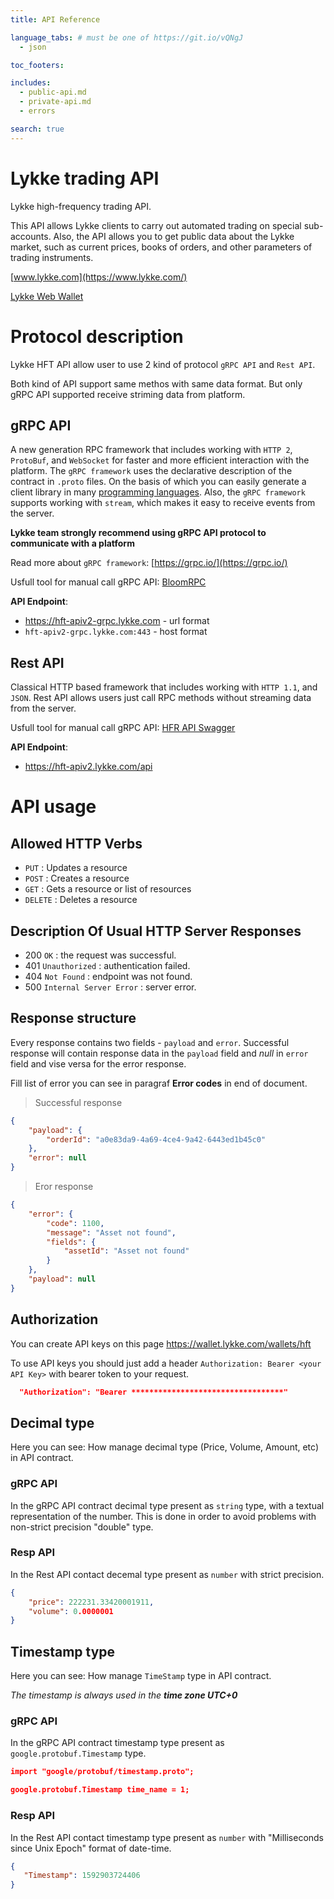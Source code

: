 ```yaml
---
title: API Reference

language_tabs: # must be one of https://git.io/vQNgJ
  - json

toc_footers:

includes:
  - public-api.md
  - private-api.md
  - errors  

search: true
---
```


# Lykke trading API

Lykke high-frequency trading API.

This API allows Lykke clients to carry out automated trading on special sub-accounts. Also, the API allows you to get public data about the Lykke market, such as current prices, books of orders, and other parameters of trading instruments.

[www.lykke.com](https://www.lykke.com/)

[Lykke Web Wallet](https://wallet.lykke.com/)

# Protocol description

Lykke HFT API allow user to use 2 kind of protocol `gRPC API` and `Rest API`. 

Both kind of API support same methos with same data format. But only gRPC API supported receive striming data from platform.

## gRPC API

A new generation RPC framework that includes working with `HTTP 2`, `ProtoBuf`, and `WebSocket` for faster and more efficient interaction with the platform. The `gRPC framework` uses the declarative description of the contract in `.proto` files. On the basis of which you can easily generate a client library in many [programming languages](https://grpc.io/docs/languages/). Also, the `gRPC framework` supports working with `stream`, which makes it easy to receive events from the server.

**Lykke team strongly recommend using gRPC API protocol to communicate with a platform**

Read more about `gRPC framework`: [https://grpc.io/](https://grpc.io/)

Usfull tool for manual call gRPC API: [BloomRPC](https://github.com/uw-labs/bloomrpc)

**API Endpoint**: 
- https://hft-apiv2-grpc.lykke.com - url format
- `hft-apiv2-grpc.lykke.com:443`   - host format

## Rest API

Classical HTTP based framework that includes working with `HTTP 1.1`, and `JSON`. Rest API allows users just call RPC methods without streaming data from the server.

Usfull tool for manual call gRPC API: [HFR API Swagger](https://hft-apiv2.lykke.com/swagger/ui/index.html)

**API Endpoint**: 
- https://hft-apiv2.lykke.com/api

# API usage


## Allowed HTTP Verbs
- `PUT` : Updates a resource 
- `POST` : Creates a resource
- `GET` : Gets a resource or list of resources
- `DELETE` : Deletes a resource

## Description Of Usual HTTP Server Responses
- 200 `OK` : the request was successful.
- 401 `Unauthorized` : authentication failed.
- 404 `Not Found` : endpoint was not found.
- 500 `Internal Server Error` : server error.

## Response structure

Every response contains two fields - `payload` and `error`. Successful response will contain response data in the `payload` field and *null* in `error` field and vise versa for the error response.

Fill list of error you can see in paragraf **Error codes** in end of document.

> Successful response

```json
{
    "payload": {
        "orderId": "a0e83da9-4a69-4ce4-9a42-6443ed1b45c0"
    },
    "error": null
}
```

> Eror response

```json
{
    "error": {
        "code": 1100,
        "message": "Asset not found",
        "fields": {
            "assetId": "Asset not found"
        }
    },
    "payload": null
}
```

## Authorization

You can create API keys on this page https://wallet.lykke.com/wallets/hft

To use API keys you should just add a header `Authorization: Bearer <your API Key>` with bearer token to your request.
```json
  "Authorization": "Bearer **********************************"
```

## Decimal type
Here you can see: How manage decimal type (Price, Volume, Amount, etc) in API contract.

### gRPC API
In the gRPC API contract decimal type present as `string` type, with a textual representation of the number. This is done in order to avoid problems with non-strict precision "double" type.

### Resp API
In the Rest API contact decemal type present as `number` with strict precision.
```json
{
    "price": 222231.33420001911,
    "volume": 0.0000001
}
```

## Timestamp type
Here you can see: How manage `TimeStamp` type in API contract.

<i>The timestamp is always used in the <b>time zone UTC+0</b></i>

### gRPC API
In the gRPC API contract timestamp type present as `google.protobuf.Timestamp` type.

```json
import "google/protobuf/timestamp.proto";

google.protobuf.Timestamp time_name = 1;
```

### Resp API
In the Rest API contact timestamp type present as `number` with "Milliseconds since Unix Epoch" format of date-time.


```json
{
   "Timestamp": 1592903724406
}
```
